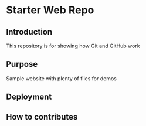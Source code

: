 # Starter Web Repo
## Introduction

This repository is for showing how Git and GitHub work

## Purpose

Sample website with plenty of files for demos

## Deployment

## How to contributes